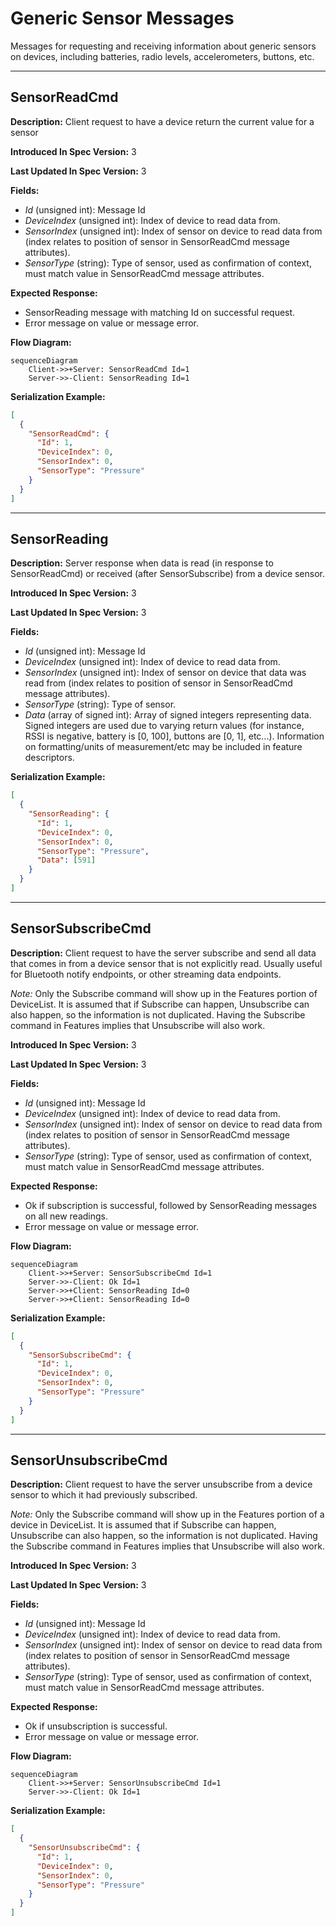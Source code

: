 # Generic Sensor Messages

Messages for requesting and receiving information about generic
sensors on devices, including batteries, radio levels, accelerometers,
buttons, etc.

---
## SensorReadCmd

**Description:** Client request to have a device return the current value for a sensor

**Introduced In Spec Version:** 3

**Last Updated In Spec Version:** 3

**Fields:**

* _Id_ (unsigned int): Message Id
* _DeviceIndex_ (unsigned int): Index of device to read data from.
* _SensorIndex_ (unsigned int): Index of sensor on device to read data from (index relates to
  position of sensor in SensorReadCmd message attributes).
* _SensorType_ (string): Type of sensor, used as confirmation of context, must match value in
  SensorReadCmd message attributes.

**Expected Response:**

* SensorReading message with matching Id on successful request.
* Error message on value or message error.

**Flow Diagram:**

```mermaid
sequenceDiagram
    Client->>+Server: SensorReadCmd Id=1
    Server->>-Client: SensorReading Id=1
```

**Serialization Example:**

```json
[
  {
    "SensorReadCmd": {
      "Id": 1,
      "DeviceIndex": 0,
      "SensorIndex": 0,
      "SensorType": "Pressure"
    }
  }
]
```

---
## SensorReading

**Description:** Server response when data is read (in response to SensorReadCmd) or received (after
SensorSubscribe) from a device sensor.

**Introduced In Spec Version:** 3

**Last Updated In Spec Version:** 3

**Fields:**

* _Id_ (unsigned int): Message Id
* _DeviceIndex_ (unsigned int): Index of device to read data from.
* _SensorIndex_ (unsigned int): Index of sensor on device that data was read from (index relates to
  position of sensor in SensorReadCmd message attributes).
* _SensorType_ (string): Type of sensor.
* _Data_ (array of signed int): Array of signed integers representing data. Signed integers are used
  due to varying return values (for instance, RSSI is negative, battery is [0, 100], buttons are [0,
  1], etc...). Information on formatting/units of measurement/etc may be included in feature
  descriptors.

**Serialization Example:**

```json
[
  {
    "SensorReading": {
      "Id": 1,
      "DeviceIndex": 0,
      "SensorIndex": 0,
      "SensorType": "Pressure",
      "Data": [591]
    }
  }
]
```

---
## SensorSubscribeCmd

**Description:** Client request to have the server subscribe and send all data that comes in from a
device sensor that is not explicitly read. Usually useful for Bluetooth notify endpoints, or other
streaming data endpoints.

*Note:* Only the Subscribe command will show up in the Features portion of DeviceList. It is assumed that if Subscribe can happen, Unsubscribe can also happen, so the information is not duplicated. Having the Subscribe command in Features implies that Unsubscribe will also work.

**Introduced In Spec Version:** 3

**Last Updated In Spec Version:** 3

**Fields:**

* _Id_ (unsigned int): Message Id
* _DeviceIndex_ (unsigned int): Index of device to read data from.
* _SensorIndex_ (unsigned int): Index of sensor on device to read data from (index relates to
  position of sensor in SensorReadCmd message attributes).
* _SensorType_ (string): Type of sensor, used as confirmation of context, must match value in
  SensorReadCmd message attributes.

**Expected Response:**

* Ok if subscription is successful, followed by SensorReading messages on all new readings.
* Error message on value or message error.

**Flow Diagram:**

```mermaid
sequenceDiagram
    Client->>+Server: SensorSubscribeCmd Id=1
    Server->>-Client: Ok Id=1
    Server->>+Client: SensorReading Id=0
    Server->>+Client: SensorReading Id=0
```

**Serialization Example:**

```json
[
  {
    "SensorSubscribeCmd": {
      "Id": 1,
      "DeviceIndex": 0,
      "SensorIndex": 0,
      "SensorType": "Pressure"
    }
  }
]
```

---
## SensorUnsubscribeCmd

**Description:** Client request to have the server unsubscribe from a device sensor to which it had
previously subscribed.

*Note:* Only the Subscribe command will show up in the Features portion of a device in DeviceList. It is assumed that if Subscribe can happen, Unsubscribe can also happen, so the information is not duplicated. Having the Subscribe command in Features implies that Unsubscribe will also work.

**Introduced In Spec Version:** 3

**Last Updated In Spec Version:** 3

**Fields:**

* _Id_ (unsigned int): Message Id
* _DeviceIndex_ (unsigned int): Index of device to read data from.
* _SensorIndex_ (unsigned int): Index of sensor on device to read data from (index relates to
  position of sensor in SensorReadCmd message attributes).
* _SensorType_ (string): Type of sensor, used as confirmation of context, must match value in
  SensorReadCmd message attributes.

**Expected Response:**

* Ok if unsubscription is successful.
* Error message on value or message error.

**Flow Diagram:**

```mermaid
sequenceDiagram
    Client->>+Server: SensorUnsubscribeCmd Id=1
    Server->>-Client: Ok Id=1
```

**Serialization Example:**

```json
[
  {
    "SensorUnsubscribeCmd": {
      "Id": 1,
      "DeviceIndex": 0,
      "SensorIndex": 0,
      "SensorType": "Pressure"
    }
  }
]
```

